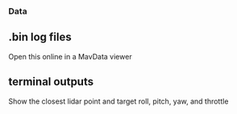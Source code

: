 ### Data

## .bin log files
Open this online in a MavData viewer

## terminal outputs
Show the closest lidar point and target roll, pitch, yaw, and throttle